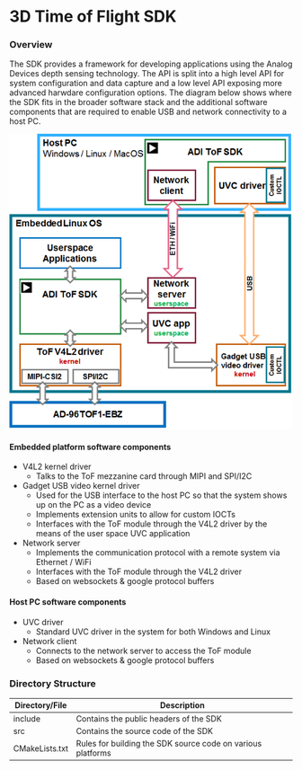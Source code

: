 # 3D Time of Flight SDK 

### Overview
The SDK provides a framework for developing applications using the Analog Devices depth sensing technology. The API is split into a high level API for system configuration and data capture and a low level API exposing more advanced harwdare configuration options. The diagram below shows where the SDK fits in the broader software stack and the additional software components that are required to enable USB and network connectivity to a host PC.

![Software stack](../doc/img/sdk_software_stack.png)

#### Embedded platform software components
- V4L2 kernel driver
  - Talks to the ToF mezzanine card through MIPI and SPI/I2C
- Gadget USB video kernel driver
  - Used for the USB interface to the host PC so that the system shows up on the PC as a video device
  - Implements extension units to allow for custom IOCTs
  - Interfaces with the ToF module through the V4L2 driver by the means of the user space UVC application
- Network server
  - Implements the communication protocol with a remote system via Ethernet / WiFi
  - Interfaces with the ToF module through the V4L2 driver
  - Based on websockets & google protocol buffers

#### Host PC software components
- UVC driver
  - Standard UVC driver in the system for both Windows and Linux
- Network client
  - Connects to the network server to access the ToF module
  - Based on websockets & google protocol buffers


### Directory Structure
| Directory/File | Description |
| --------- | ----------- |
| include | Contains the public headers of the SDK |
| src | Contains the source code of the SDK |
| CMakeLists.txt | Rules for building the SDK source code on various platforms |
